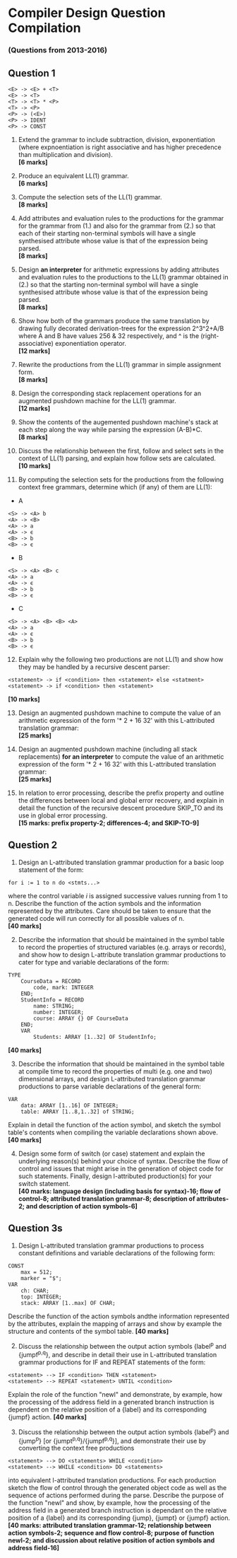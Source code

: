 # Compiler Design Question Compilation  
### (Questions from 2013-2016)

## Question 1

```
<E> -> <E> + <T>  
<E> -> <T>  
<T> -> <T> * <P>  
<T> -> <P> 
<P> -> (<E>)  
<P> -> IDENT
<P> -> CONST  
```

1. Extend the grammar to include subtraction, division, exponentiation (where expnoentiation is right associative and has higher precedence than multiplication and division).  
**[6 marks]**

2. Produce an equivalent LL(1) grammar.  
**[6 marks]**

3. Compute the selection sets of the LL(1) grammar.  
**[8 marks]**

4. Add attributes and evaluation rules to the productions for the grammar for the grammar from (1.) and also for the grammar from (2.) so that each of their starting non-terminal symbols will have a single synthesised attribute whose value is that of the expression being parsed.  
**[8 marks]**

5. Design **an interpreter** for arithmetic expressions by adding attributes and evaluation rules to the productions to the LL(1) grammar obtained in (2.) so that the starting non-terminal symbol will have a single synthesised attribute whose value is that of the expression being parsed.  
**[8 marks]**

6. Show how both of the grammars produce the same translation by drawing fully decorated derivation-trees for the expression 2^3^2+A/B where A and B have values 256 & 32 respectively, and ^ is the (right-associative) exponentiation operator.  
**[12 marks]**

7. Rewrite the productions from the LL(1) grammar in simple assignment form.  
**[8 marks]**

8. Design the corresponding stack replacement operations for an augmented pushdown machine for the LL(1) grammar.  
**[12 marks]**

9. Show the contents of the augemented pushdown machine's stack at each step along the way while parsing the expression (A-B)*C.  
**[8 marks]**

10. Discuss the relationship between the first, follow and select sets in the context of LL(1) parsing, and explain how follow sets are calculated.  
**[10 marks]**

11. By computing the selection sets for the productions from the following context free grammars, determine which (if any) of them are LL(1):

 * A  
 ```
<S> -> <A> b  
<A> -> <B>  
<A> -> a 
<A> -> ϵ
<B> -> b 
<B> -> ϵ
 ```
 * B  
 ```
<S> -> <A> <B> c   
<A> -> a 
<A> -> ϵ
<B> -> b 
<B> -> ϵ
 ```
 * C  
 ```
<S> -> <A> <B> <B> <A>  
<A> -> a 
<A> -> ϵ
<B> -> b 
<B> -> ϵ
 ```
 
12. Explain why the following two productions are not LL(1) and show how they may be handled by a recursive descent parser:  
```
<statement> -> if <condition> then <statement> else <statment>
<statement> -> if <condition> then <statement>
```  
**[10 marks]**

13. Design an augmented pushdown machine to compute the value of an arithmetic expression of the form '* 2 + 16 32' with this L-attributed translation grammar:  
**[25 marks]**

14. Design an augmented pushdown machine (including all stack replacements) **for an interpreter** to compute the value of an arithmetic expression of the form '* 2 + 16 32' with this L-attributed translation grammar:  
**[25 marks]**

15. In relation to error processing, describe the prefix property and outline the differences between local and global error recovery, and explain in detail the function of the recursive descent procedure SKIP_TO and its use in global error processing.  
**[15 marks: prefix property-2; differences-4; and SKIP-TO-9]**

## Question 2

1. Design an L-attributed translation grammar production for a basic loop statement of the form:
```
for i := 1 to n do <stmts...>
```  
where the control variable *i* is assigned successive values running from 1 to n. Describe the function of the action symbols and the information represented by the attributes. Care should be taken to ensure that the generated code will run correctly for all possible values of n.  
**[40 marks]**

2. Describe the information that should be maintained in the symbol table to record the properties of structured variables (e.g. arrays or records), and show how to design L-attribute translation grammar productions to cater for type and variable declarations of the form:  
```
TYPE
	CourseData = RECORD
		code, mark: INTEGER
	END;
	StudentInfo = RECORD
		name: STRING;
		number: INTEGER;
		course: ARRAY {} OF CourseData
	END;
	VAR
		Students: ARRAY [1..32] OF StudentInfo;
```  
**[40 marks]**

3. Describe the information that should be maintained in the symbol table at compile time to record the properties of multi (e.g. one and two) dimensional arrays, and design L-attributed translation grammar productions to parse variable declarations of the general form:  
```
VAR
	data: ARRAY [1..16] OF INTEGER;
	table: ARRAY [1..8,1..32] of STRING;
```  
Explain in detail the function of the action symbol, and sketch the symbol table's contents when compiling the variable declarations shown above.  
**[40 marks]**

4. Design some form of switch (or case) statement and explain the underlying reason(s) behind your choice of syntax. Describe the flow of control and issues that might arise in the generation of object code for such statements. Finally, design l-attributed production(s) for your switch statement.  
**[40 marks: language design (including basis for syntax)-16; flow of control-8; attributed translation grammar-8; description of attributes-2; and description of action symbols-6]**

## Question 3s

1. Design L-attributed translation grammar productions to process constant definitions and variable declarations of the following form:  
```
CONST  
	max = 512;  
	marker = "$";  
VAR  
	ch: CHAR;  
	top: INTEGER;  
	stack: ARRAY [1..max] OF CHAR;  
```  
Describe the function of the action symbols andthe information represented by the attributes, explain the mapping of arrays and show by example the structure and contents of the symbol table. **[40 marks]**

2. Discuss the relationship between the output action symbols {label<sup>p</sup> and {jumpf<sup>p,q</sup>}, and describe in detail their use in L-attributed translation grammar productions for IF and REPEAT statements of the form:  
```
<statement> --> IF <condition> THEN <statement>
<statement> --> REPEAT <statement> UNTIL <condition>
```  
Explain the role of the function "newl" and demonstrate, by example, how the processing of the address field in a generated branch instruction is dependent on the relative position of a {label} and its corresponding {jumpf} action. **[40 marks]**

3. Discuss the relationship between the output action symbols {label<sup>p</sup>} and {jump<sup>p</sup>} [or {jumpt<sup>p,q</sup>}/{jumpf<sup>p,q</sup>}], and demonstrate their use by converting the context free productions  
```
<statement> --> DO <statements> WHILE <condition>
<statement> --> WHILE <condition> DO <statements>
```  
into equivalent l-attributed translation productions. For each production sketch the flow of control through the generated object code as well as the sequence of actions performed during the parse. Describe the purpose of the function "newl" and show, by example, how the processing of the address field in a generated branch instruction is dependant on the relative position of a {label} and its corresponding {jump}, {jumpt} or {jumpf} action. **[40 marks: attributed translation grammar-12; relationship between action symbols-2; sequence and flow control-8; purpose of function newl-2; and discussion about relative position of action symbols and address field-16]**









